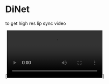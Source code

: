 # DiNet
to get high res lip sync video

[![video in Korean](https://github.com/Mrkomiljon/DiNet/assets/92161283/d5aff240-a978-4435-b8bc-e2cef987cc0e.mp4)]






